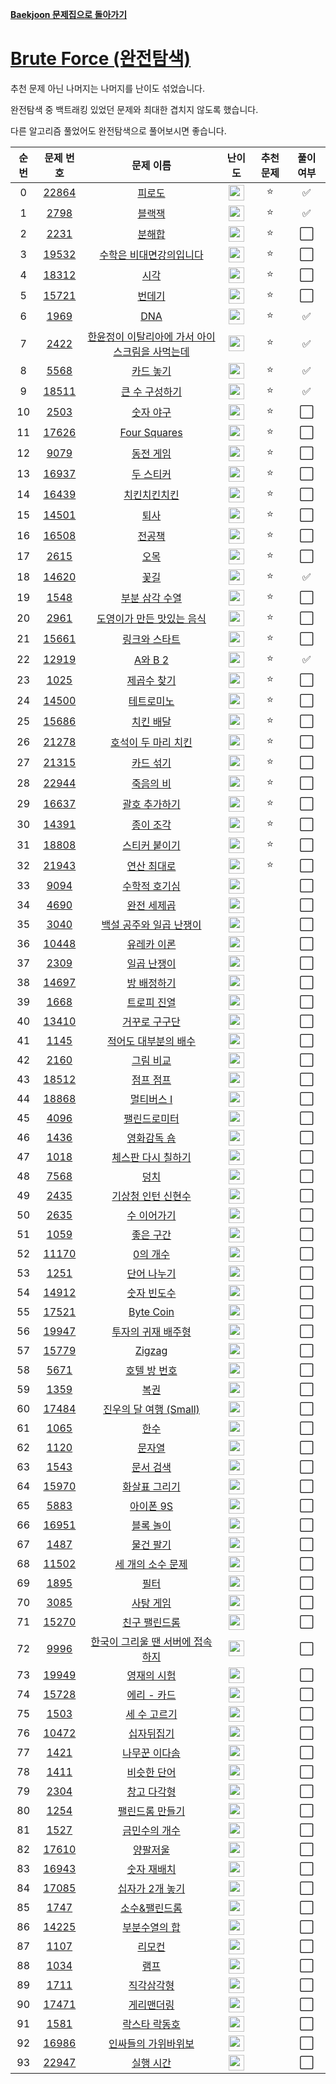 **[Baekjoon 문제집으로 돌아가기](../readme.md)**

# [Brute Force (완전탐색)](https://www.acmicpc.net/workbook/view/7271)

추천 문제 아닌 나머지는 나머지를 난이도 섞었습니다.

완전탐색 중 백트래킹 있었던 문제와 최대한 겹치지 않도록 했습니다.

다른 알고리즘 풀었어도 완전탐색으로 풀어보시면 좋습니다.

| 순번 |                   문제 번호                    |                                              문제 이름                                              |                                난이도                                 | 추천 문제 | 풀이 여부 |
| :--: | :--------------------------------------------: | :-------------------------------------------------------------------------------------------------: | :-------------------------------------------------------------------: | :-------: | :-------: |
|  0   | [22864](https://www.acmicpc.net/problem/22864) |                                         [피로도](피로도.md)                                         | <img height="25px" src="https://static.solved.ac/tier_small/3.svg"/>  |    ⭐     |    ✅     |
|  1   |  [2798](https://www.acmicpc.net/problem/2798)  |                                         [블랙잭](블랙잭.md)                                         | <img height="25px" src="https://static.solved.ac/tier_small/4.svg"/>  |    ⭐     |    ✅     |
|  2   |  [2231](https://www.acmicpc.net/problem/2231)  |                                         [분해합](분해합.md)                                         | <img height="25px" src="https://static.solved.ac/tier_small/4.svg"/>  |    ⭐     |    ⬜️    |
|  3   | [19532](https://www.acmicpc.net/problem/19532) |                        [수학은 비대면강의입니다](수학은_비대면강의입니다.md)                        | <img height="25px" src="https://static.solved.ac/tier_small/4.svg"/>  |    ⭐     |    ⬜️    |
|  4   | [18312](https://www.acmicpc.net/problem/18312) |                                           [시각](시각.md)                                           | <img height="25px" src="https://static.solved.ac/tier_small/4.svg"/>  |    ⭐     |    ⬜️    |
|  5   | [15721](https://www.acmicpc.net/problem/15721) |                                         [번데기](번데기.md)                                         | <img height="25px" src="https://static.solved.ac/tier_small/5.svg"/>  |    ⭐     |    ⬜️    |
|  6   |  [1969](https://www.acmicpc.net/problem/1969)  |                                            [DNA](DNA.md)                                            | <img height="25px" src="https://static.solved.ac/tier_small/6.svg"/>  |    ⭐     |    ✅     |
|  7   |  [2422](https://www.acmicpc.net/problem/2422)  | [한윤정이 이탈리아에 가서 아이스크림을 사먹는데](한윤정이_이탈리아에_가서_아이스크림을_사먹는데.md) | <img height="25px" src="https://static.solved.ac/tier_small/6.svg"/>  |    ⭐     |    ✅     |
|  8   |  [5568](https://www.acmicpc.net/problem/5568)  |                                      [카드 놓기](카드_놓기.md)                                      | <img height="25px" src="https://static.solved.ac/tier_small/6.svg"/>  |    ⭐     |    ✅     |
|  9   | [18511](https://www.acmicpc.net/problem/18511) |                                 [큰 수 구성하기](큰_수_구성하기.md)                                 | <img height="25px" src="https://static.solved.ac/tier_small/6.svg"/>  |    ⭐     |    ✅     |
|  10  |  [2503](https://www.acmicpc.net/problem/2503)  |                                      [숫자 야구](숫자_야구.md)                                      | <img height="25px" src="https://static.solved.ac/tier_small/7.svg"/>  |    ⭐     |    ⬜️    |
|  11  | [17626](https://www.acmicpc.net/problem/17626) |                                   [Four Squares](Four_Squares.md)                                   | <img height="25px" src="https://static.solved.ac/tier_small/7.svg"/>  |    ⭐     |    ⬜️    |
|  12  |  [9079](https://www.acmicpc.net/problem/9079)  |                                      [동전 게임](동전_게임.md)                                      | <img height="25px" src="https://static.solved.ac/tier_small/7.svg"/>  |    ⭐     |    ⬜️    |
|  13  | [16937](https://www.acmicpc.net/problem/16937) |                                      [두 스티커](두_스티커.md)                                      | <img height="25px" src="https://static.solved.ac/tier_small/7.svg"/>  |    ⭐     |    ⬜️    |
|  14  | [16439](https://www.acmicpc.net/problem/16439) |                                   [치킨치킨치킨](치킨치킨치킨.md)                                   | <img height="25px" src="https://static.solved.ac/tier_small/7.svg"/>  |    ⭐     |    ⬜️    |
|  15  | [14501](https://www.acmicpc.net/problem/14501) |                                           [퇴사](퇴사.md)                                           | <img height="25px" src="https://static.solved.ac/tier_small/8.svg"/>  |    ⭐     |    ⬜️    |
|  16  | [16508](https://www.acmicpc.net/problem/16508) |                                         [전공책](전공책.md)                                         | <img height="25px" src="https://static.solved.ac/tier_small/8.svg"/>  |    ⭐     |    ⬜️    |
|  17  |  [2615](https://www.acmicpc.net/problem/2615)  |                                           [오목](오목.md)                                           | <img height="25px" src="https://static.solved.ac/tier_small/9.svg"/>  |    ⭐     |    ⬜️    |
|  18  | [14620](https://www.acmicpc.net/problem/14620) |                                           [꽃길](꽃길.md)                                           | <img height="25px" src="https://static.solved.ac/tier_small/9.svg"/>  |    ⭐     |    ✅     |
|  19  |  [1548](https://www.acmicpc.net/problem/1548)  |                                 [부분 삼각 수열](부분_삼각_수열.md)                                 | <img height="25px" src="https://static.solved.ac/tier_small/10.svg"/> |    ⭐     |    ⬜️    |
|  20  |  [2961](https://www.acmicpc.net/problem/2961)  |                      [도영이가 만든 맛있는 음식](도영이가_만든_맛있는_음식.md)                      | <img height="25px" src="https://static.solved.ac/tier_small/10.svg"/> |    ⭐     |    ⬜️    |
|  21  | [15661](https://www.acmicpc.net/problem/15661) |                                  [링크와 스타트](링크와_스타트.md)                                  | <img height="25px" src="https://static.solved.ac/tier_small/10.svg"/> |    ⭐     |    ⬜️    |
|  22  | [12919](https://www.acmicpc.net/problem/12919) |                                        [A와 B 2](A와_B_2.md)                                        | <img height="25px" src="https://static.solved.ac/tier_small/11.svg"/> |    ⭐     |    ✅     |
|  23  |  [1025](https://www.acmicpc.net/problem/1025)  |                                    [제곱수 찾기](제곱수_찾기.md)                                    | <img height="25px" src="https://static.solved.ac/tier_small/11.svg"/> |    ⭐     |    ⬜️    |
|  24  | [14500](https://www.acmicpc.net/problem/14500) |                                     [테트로미노](테트로미노.md)                                     | <img height="25px" src="https://static.solved.ac/tier_small/11.svg"/> |    ⭐     |    ⬜️    |
|  25  | [15686](https://www.acmicpc.net/problem/15686) |                                      [치킨 배달](치킨_배달.md)                                      | <img height="25px" src="https://static.solved.ac/tier_small/11.svg"/> |    ⭐     |    ⬜️    |
|  26  | [21278](https://www.acmicpc.net/problem/21278) |                            [호석이 두 마리 치킨](호석이_두_마리_치킨.md)                            | <img height="25px" src="https://static.solved.ac/tier_small/11.svg"/> |    ⭐     |    ⬜️    |
|  27  | [21315](https://www.acmicpc.net/problem/21315) |                                      [카드 섞기](카드_섞기.md)                                      | <img height="25px" src="https://static.solved.ac/tier_small/11.svg"/> |    ⭐     |    ⬜️    |
|  28  | [22944](https://www.acmicpc.net/problem/22944) |                                      [죽음의 비](죽음의_비.md)                                      | <img height="25px" src="https://static.solved.ac/tier_small/12.svg"/> |    ⭐     |    ⬜️    |
|  29  | [16637](https://www.acmicpc.net/problem/16637) |                                  [괄호 추가하기](괄호_추가하기.md)                                  | <img height="25px" src="https://static.solved.ac/tier_small/13.svg"/> |    ⭐     |    ⬜️    |
|  30  | [14391](https://www.acmicpc.net/problem/14391) |                                      [종이 조각](종이_조각.md)                                      | <img height="25px" src="https://static.solved.ac/tier_small/13.svg"/> |    ⭐     |    ⬜️    |
|  31  | [18808](https://www.acmicpc.net/problem/18808) |                                  [스티커 붙이기](스티커_붙이기.md)                                  | <img height="25px" src="https://static.solved.ac/tier_small/13.svg"/> |    ⭐     |    ⬜️    |
|  32  | [21943](https://www.acmicpc.net/problem/21943) |                                    [연산 최대로](연산_최대로.md)                                    | <img height="25px" src="https://static.solved.ac/tier_small/14.svg"/> |    ⭐     |    ⬜️    |
|  33  |  [9094](https://www.acmicpc.net/problem/9094)  |                                  [수학적 호기심](수학적_호기심.md)                                  | <img height="25px" src="https://static.solved.ac/tier_small/3.svg"/>  |           |    ⬜️    |
|  34  |  [4690](https://www.acmicpc.net/problem/4690)  |                                    [완전 세제곱](완전_세제곱.md)                                    | <img height="25px" src="https://static.solved.ac/tier_small/3.svg"/>  |           |    ⬜️    |
|  35  |  [3040](https://www.acmicpc.net/problem/3040)  |                        [백설 공주와 일곱 난쟁이](백설_공주와_일곱_난쟁이.md)                        | <img height="25px" src="https://static.solved.ac/tier_small/4.svg"/>  |           |    ⬜️    |
|  36  | [10448](https://www.acmicpc.net/problem/10448) |                                    [유레카 이론](유레카_이론.md)                                    | <img height="25px" src="https://static.solved.ac/tier_small/4.svg"/>  |           |    ⬜️    |
|  37  |  [2309](https://www.acmicpc.net/problem/2309)  |                                    [일곱 난쟁이](일곱_난쟁이.md)                                    | <img height="25px" src="https://static.solved.ac/tier_small/4.svg"/>  |           |    ⬜️    |
|  38  | [14697](https://www.acmicpc.net/problem/14697) |                                    [방 배정하기](방_배정하기.md)                                    | <img height="25px" src="https://static.solved.ac/tier_small/4.svg"/>  |           |    ⬜️    |
|  39  |  [1668](https://www.acmicpc.net/problem/1668)  |                                    [트로피 진열](트로피_진열.md)                                    | <img height="25px" src="https://static.solved.ac/tier_small/4.svg"/>  |           |    ⬜️    |
|  40  | [13410](https://www.acmicpc.net/problem/13410) |                                  [거꾸로 구구단](거꾸로_구구단.md)                                  | <img height="25px" src="https://static.solved.ac/tier_small/4.svg"/>  |           |    ⬜️    |
|  41  |  [1145](https://www.acmicpc.net/problem/1145)  |                           [적어도 대부분의 배수](적어도_대부분의_배수.md)                           | <img height="25px" src="https://static.solved.ac/tier_small/5.svg"/>  |           |    ⬜️    |
|  42  |  [2160](https://www.acmicpc.net/problem/2160)  |                                      [그림 비교](그림_비교.md)                                      | <img height="25px" src="https://static.solved.ac/tier_small/5.svg"/>  |           |    ⬜️    |
|  43  | [18512](https://www.acmicpc.net/problem/18512) |                                      [점프 점프](점프_점프.md)                                      | <img height="25px" src="https://static.solved.ac/tier_small/5.svg"/>  |           |    ⬜️    |
|  44  | [18868](https://www.acmicpc.net/problem/18868) |                                     [멀티버스 Ⅰ](멀티버스_Ⅰ.md)                                     | <img height="25px" src="https://static.solved.ac/tier_small/5.svg"/>  |           |    ⬜️    |
|  45  |  [4096](https://www.acmicpc.net/problem/4096)  |                                   [팰린드로미터](팰린드로미터.md)                                   | <img height="25px" src="https://static.solved.ac/tier_small/5.svg"/>  |           |    ⬜️    |
|  46  |  [1436](https://www.acmicpc.net/problem/1436)  |                                    [영화감독 숌](영화감독_숌.md)                                    | <img height="25px" src="https://static.solved.ac/tier_small/6.svg"/>  |           |    ⬜️    |
|  47  |  [1018](https://www.acmicpc.net/problem/1018)  |                             [체스판 다시 칠하기](체스판_다시_칠하기.md)                             | <img height="25px" src="https://static.solved.ac/tier_small/6.svg"/>  |           |    ⬜️    |
|  48  |  [7568](https://www.acmicpc.net/problem/7568)  |                                           [덩치](덩치.md)                                           | <img height="25px" src="https://static.solved.ac/tier_small/6.svg"/>  |           |    ⬜️    |
|  49  |  [2435](https://www.acmicpc.net/problem/2435)  |                             [기상청 인턴 신현수](기상청_인턴_신현수.md)                             | <img height="25px" src="https://static.solved.ac/tier_small/6.svg"/>  |           |    ⬜️    |
|  50  |  [2635](https://www.acmicpc.net/problem/2635)  |                                    [수 이어가기](수_이어가기.md)                                    | <img height="25px" src="https://static.solved.ac/tier_small/6.svg"/>  |           |    ⬜️    |
|  51  |  [1059](https://www.acmicpc.net/problem/1059)  |                                      [좋은 구간](좋은_구간.md)                                      | <img height="25px" src="https://static.solved.ac/tier_small/6.svg"/>  |           |    ⬜️    |
|  52  | [11170](https://www.acmicpc.net/problem/11170) |                                       [0의 개수](0의_개수.md)                                       | <img height="25px" src="https://static.solved.ac/tier_small/6.svg"/>  |           |    ⬜️    |
|  53  |  [1251](https://www.acmicpc.net/problem/1251)  |                                    [단어 나누기](단어_나누기.md)                                    | <img height="25px" src="https://static.solved.ac/tier_small/6.svg"/>  |           |    ⬜️    |
|  54  | [14912](https://www.acmicpc.net/problem/14912) |                                    [숫자 빈도수](숫자_빈도수.md)                                    | <img height="25px" src="https://static.solved.ac/tier_small/6.svg"/>  |           |    ⬜️    |
|  55  | [17521](https://www.acmicpc.net/problem/17521) |                                      [Byte Coin](Byte_Coin.md)                                      | <img height="25px" src="https://static.solved.ac/tier_small/6.svg"/>  |           |    ⬜️    |
|  56  | [19947](https://www.acmicpc.net/problem/19947) |                             [투자의 귀재 배주형](투자의_귀재_배주형.md)                             | <img height="25px" src="https://static.solved.ac/tier_small/6.svg"/>  |           |    ⬜️    |
|  57  | [15779](https://www.acmicpc.net/problem/15779) |                                         [Zigzag](Zigzag.md)                                         | <img height="25px" src="https://static.solved.ac/tier_small/6.svg"/>  |           |    ⬜️    |
|  58  |  [5671](https://www.acmicpc.net/problem/5671)  |                                   [호텔 방 번호](호텔_방_번호.md)                                   | <img height="25px" src="https://static.solved.ac/tier_small/6.svg"/>  |           |    ⬜️    |
|  59  |  [1359](https://www.acmicpc.net/problem/1359)  |                                           [복권](복권.md)                                           | <img height="25px" src="https://static.solved.ac/tier_small/7.svg"/>  |           |    ⬜️    |
|  60  | [17484](https://www.acmicpc.net/problem/17484) |                        [진우의 달 여행 (Small)](<진우의_달_여행_(Small).md>)                        | <img height="25px" src="https://static.solved.ac/tier_small/7.svg"/>  |           |    ⬜️    |
|  61  |  [1065](https://www.acmicpc.net/problem/1065)  |                                           [한수](한수.md)                                           | <img height="25px" src="https://static.solved.ac/tier_small/7.svg"/>  |           |    ⬜️    |
|  62  |  [1120](https://www.acmicpc.net/problem/1120)  |                                         [문자열](문자열.md)                                         | <img height="25px" src="https://static.solved.ac/tier_small/7.svg"/>  |           |    ⬜️    |
|  63  |  [1543](https://www.acmicpc.net/problem/1543)  |                                      [문서 검색](문서_검색.md)                                      | <img height="25px" src="https://static.solved.ac/tier_small/7.svg"/>  |           |    ⬜️    |
|  64  | [15970](https://www.acmicpc.net/problem/15970) |                                  [화살표 그리기](화살표_그리기.md)                                  | <img height="25px" src="https://static.solved.ac/tier_small/7.svg"/>  |           |    ⬜️    |
|  65  |  [5883](https://www.acmicpc.net/problem/5883)  |                                      [아이폰 9S](아이폰_9S.md)                                      | <img height="25px" src="https://static.solved.ac/tier_small/7.svg"/>  |           |    ⬜️    |
|  66  | [16951](https://www.acmicpc.net/problem/16951) |                                      [블록 놀이](블록_놀이.md)                                      | <img height="25px" src="https://static.solved.ac/tier_small/7.svg"/>  |           |    ⬜️    |
|  67  |  [1487](https://www.acmicpc.net/problem/1487)  |                                      [물건 팔기](물건_팔기.md)                                      | <img height="25px" src="https://static.solved.ac/tier_small/7.svg"/>  |           |    ⬜️    |
|  68  | [11502](https://www.acmicpc.net/problem/11502) |                              [세 개의 소수 문제](세_개의_소수_문제.md)                              | <img height="25px" src="https://static.solved.ac/tier_small/7.svg"/>  |           |    ⬜️    |
|  69  |  [1895](https://www.acmicpc.net/problem/1895)  |                                           [필터](필터.md)                                           | <img height="25px" src="https://static.solved.ac/tier_small/7.svg"/>  |           |    ⬜️    |
|  70  |  [3085](https://www.acmicpc.net/problem/3085)  |                                      [사탕 게임](사탕_게임.md)                                      | <img height="25px" src="https://static.solved.ac/tier_small/8.svg"/>  |           |    ⬜️    |
|  71  | [15270](https://www.acmicpc.net/problem/15270) |                                  [친구 팰린드롬](친구_팰린드롬.md)                                  | <img height="25px" src="https://static.solved.ac/tier_small/8.svg"/>  |           |    ⬜️    |
|  72  |  [9996](https://www.acmicpc.net/problem/9996)  |               [한국이 그리울 땐 서버에 접속하지](한국이_그리울_땐_서버에_접속하지.md)               | <img height="25px" src="https://static.solved.ac/tier_small/8.svg"/>  |           |    ⬜️    |
|  73  | [19949](https://www.acmicpc.net/problem/19949) |                                    [영재의 시험](영재의_시험.md)                                    | <img height="25px" src="https://static.solved.ac/tier_small/8.svg"/>  |           |    ⬜️    |
|  74  | [15728](https://www.acmicpc.net/problem/15728) |                                    [에리 - 카드](에리_-_카드.md)                                    | <img height="25px" src="https://static.solved.ac/tier_small/8.svg"/>  |           |    ⬜️    |
|  75  |  [1503](https://www.acmicpc.net/problem/1503)  |                                   [세 수 고르기](세_수_고르기.md)                                   | <img height="25px" src="https://static.solved.ac/tier_small/8.svg"/>  |           |    ⬜️    |
|  76  | [10472](https://www.acmicpc.net/problem/10472) |                                     [십자뒤집기](십자뒤집기.md)                                     | <img height="25px" src="https://static.solved.ac/tier_small/9.svg"/>  |           |    ⬜️    |
|  77  |  [1421](https://www.acmicpc.net/problem/1421)  |                                  [나무꾼 이다솜](나무꾼_이다솜.md)                                  | <img height="25px" src="https://static.solved.ac/tier_small/9.svg"/>  |           |    ⬜️    |
|  78  |  [1411](https://www.acmicpc.net/problem/1411)  |                                    [비슷한 단어](비슷한_단어.md)                                    | <img height="25px" src="https://static.solved.ac/tier_small/9.svg"/>  |           |    ⬜️    |
|  79  |  [2304](https://www.acmicpc.net/problem/2304)  |                                    [창고 다각형](창고_다각형.md)                                    | <img height="25px" src="https://static.solved.ac/tier_small/9.svg"/>  |           |    ⬜️    |
|  80  |  [1254](https://www.acmicpc.net/problem/1254)  |                                [팰린드롬 만들기](팰린드롬_만들기.md)                                | <img height="25px" src="https://static.solved.ac/tier_small/10.svg"/> |           |    ⬜️    |
|  81  |  [1527](https://www.acmicpc.net/problem/1527)  |                                  [금민수의 개수](금민수의_개수.md)                                  | <img height="25px" src="https://static.solved.ac/tier_small/10.svg"/> |           |    ⬜️    |
|  82  | [17610](https://www.acmicpc.net/problem/17610) |                                       [양팔저울](양팔저울.md)                                       | <img height="25px" src="https://static.solved.ac/tier_small/10.svg"/> |           |    ⬜️    |
|  83  | [16943](https://www.acmicpc.net/problem/16943) |                                    [숫자 재배치](숫자_재배치.md)                                    | <img height="25px" src="https://static.solved.ac/tier_small/10.svg"/> |           |    ⬜️    |
|  84  | [17085](https://www.acmicpc.net/problem/17085) |                                [십자가 2개 놓기](십자가_2개_놓기.md)                                | <img height="25px" src="https://static.solved.ac/tier_small/10.svg"/> |           |    ⬜️    |
|  85  |  [1747](https://www.acmicpc.net/problem/1747)  |                                  [소수&팰린드롬](소수&팰린드롬.md)                                  | <img height="25px" src="https://static.solved.ac/tier_small/10.svg"/> |           |    ⬜️    |
|  86  | [14225](https://www.acmicpc.net/problem/14225) |                                  [부분수열의 합](부분수열의_합.md)                                  | <img height="25px" src="https://static.solved.ac/tier_small/10.svg"/> |           |    ⬜️    |
|  87  |  [1107](https://www.acmicpc.net/problem/1107)  |                                         [리모컨](리모컨.md)                                         | <img height="25px" src="https://static.solved.ac/tier_small/11.svg"/> |           |    ⬜️    |
|  88  |  [1034](https://www.acmicpc.net/problem/1034)  |                                           [램프](램프.md)                                           | <img height="25px" src="https://static.solved.ac/tier_small/11.svg"/> |           |    ⬜️    |
|  89  |  [1711](https://www.acmicpc.net/problem/1711)  |                                     [직각삼각형](직각삼각형.md)                                     | <img height="25px" src="https://static.solved.ac/tier_small/11.svg"/> |           |    ⬜️    |
|  90  | [17471](https://www.acmicpc.net/problem/17471) |                                     [게리맨더링](게리맨더링.md)                                     | <img height="25px" src="https://static.solved.ac/tier_small/12.svg"/> |           |    ⬜️    |
|  91  |  [1581](https://www.acmicpc.net/problem/1581)  |                                  [락스타 락동호](락스타_락동호.md)                                  | <img height="25px" src="https://static.solved.ac/tier_small/12.svg"/> |           |    ⬜️    |
|  92  | [16986](https://www.acmicpc.net/problem/16986) |                            [인싸들의 가위바위보](인싸들의_가위바위보.md)                            | <img height="25px" src="https://static.solved.ac/tier_small/13.svg"/> |           |    ⬜️    |
|  93  | [22947](https://www.acmicpc.net/problem/22947) |                                      [실행 시간](실행_시간.md)                                      | <img height="25px" src="https://static.solved.ac/tier_small/14.svg"/> |           |    ⬜️    |
